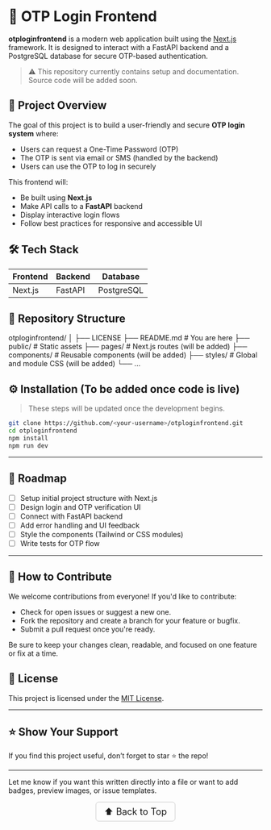 # 🔐 OTP Login Frontend

**otploginfrontend** is a modern web application built using the [Next.js](https://nextjs.org/) framework. It is designed to interact with a FastAPI backend and a PostgreSQL database for secure OTP-based authentication.

> ⚠️ This repository currently contains setup and documentation. Source code will be added soon.


## 🚀 Project Overview

The goal of this project is to build a user-friendly and secure **OTP login system** where:
- Users can request a One-Time Password (OTP)
- The OTP is sent via email or SMS (handled by the backend)
- Users can use the OTP to log in securely

This frontend will:
- Be built using **Next.js**
- Make API calls to a **FastAPI** backend
- Display interactive login flows
- Follow best practices for responsive and accessible UI



## 🛠️ Tech Stack

| Frontend | Backend | Database |
|----------|---------|----------|
| Next.js  | FastAPI | PostgreSQL |



## 📁 Repository Structure

otploginfrontend/
│
├── LICENSE
├── README.md        # You are here
├── public/          # Static assets
├── pages/           # Next.js routes (will be added)
├── components/      # Reusable components (will be added)
├── styles/          # Global and module CSS (will be added)
└── ...


## ⚙️ Installation (To be added once code is live)

> These steps will be updated once the development begins.

```bash
git clone https://github.com/<your-username>/otploginfrontend.git
cd otploginfrontend
npm install
npm run dev
```

---

## 📌 Roadmap

* [ ] Setup initial project structure with Next.js
* [ ] Design login and OTP verification UI
* [ ] Connect with FastAPI backend
* [ ] Add error handling and UI feedback
* [ ] Style the components (Tailwind or CSS modules)
* [ ] Write tests for OTP flow

---

## 🤝 How to Contribute

We welcome contributions from everyone!
If you'd like to contribute:

* Check for open issues or suggest a new one.
* Fork the repository and create a branch for your feature or bugfix.
* Submit a pull request once you're ready.

Be sure to keep your changes clean, readable, and focused on one feature or fix at a time.


## 📄 License

This project is licensed under the [MIT License](LICENSE).

---

## ⭐️ Show Your Support

If you find this project useful, don’t forget to star ⭐ the repo!

---


Let me know if you want this written directly into a file or want to add badges, preview images, or issue templates.

<p align="center">
  <a href="#top" style="font-size: 18px; padding: 8px 16px; display: inline-block; border: 1px solid #ccc; border-radius: 6px; text-decoration: none;">
    ⬆️ Back to Top
  </a>
</p>

